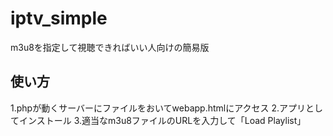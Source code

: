 # iptv_simple
m3u8を指定して視聴できればいい人向けの簡易版

## 使い方
1.phpが動くサーバーにファイルをおいてwebapp.htmlにアクセス
2.アプリとしてインストール
3.適当なm3u8ファイルのURLを入力して「Load Playlist」
